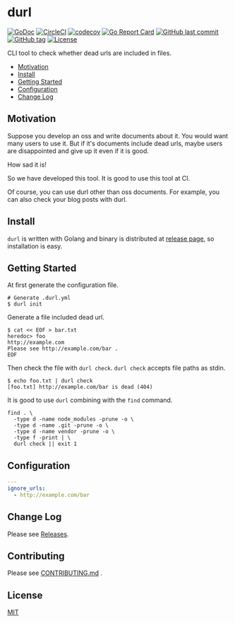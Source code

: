 # durl

[![GoDoc](http://img.shields.io/badge/go-documentation-blue.svg?style=flat-square)](http://godoc.org/github.com/suzuki-shunsuke/durl)
[![CircleCI](https://circleci.com/gh/suzuki-shunsuke/durl.svg?style=svg)](https://circleci.com/gh/suzuki-shunsuke/durl)
[![codecov](https://codecov.io/gh/suzuki-shunsuke/durl/branch/master/graph/badge.svg)](https://codecov.io/gh/suzuki-shunsuke/durl)
[![Go Report Card](https://goreportcard.com/badge/github.com/suzuki-shunsuke/durl)](https://goreportcard.com/report/github.com/suzuki-shunsuke/durl)
[![GitHub last commit](https://img.shields.io/github/last-commit/suzuki-shunsuke/durl.svg)](https://github.com/suzuki-shunsuke/durl)
[![GitHub tag](https://img.shields.io/github/tag/suzuki-shunsuke/durl.svg)](https://github.com/suzuki-shunsuke/durl/releases)
[![License](http://img.shields.io/badge/license-mit-blue.svg?style=flat-square)](https://raw.githubusercontent.com/suzuki-shunsuke/durl/master/LICENSE)

CLI tool to check whether dead urls are included in files.

* [Motivation](#motivation)
* [Install](#install)
* [Getting Started](#getting-started)
* [Configuration](#configuration)
* [Change Log](https://github.com/suzuki-shunsuke/durl/releases)

## Motivation

Suppose you develop an oss and write documents about it.
You would want many users to use it.
But if it's documents include dead urls,
maybe users are disappointed and give up it even if it is good.

How sad it is!

So we have developed this tool.
It is good to use this tool at CI.

Of course, you can use durl other than oss documents.
For example, you can also check your blog posts with durl.

## Install

`durl` is written with Golang and binary is distributed at [release page](https://github.com/suzuki-shunsuke/durl/releases), so installation is easy.

## Getting Started

At first generate the configuration file.

```
# Generate .durl.yml
$ durl init
```

Generate a file included dead url.

```
$ cat << EOF > bar.txt
heredoc> foo
http://example.com
Please see http://example.com/bar .
EOF
```

Then check the file with `durl check`.
`durl check` accepts file paths as stdin.

```
$ echo foo.txt | durl check
[foo.txt] http://example.com/bar is dead (404)
```

It is good to use `durl` combining with the `find` command.

```
find . \
  -type d -name node_modules -prune -o \
  -type d -name .git -prune -o \
  -type d -name vendor -prune -o \
  -type f -print | \
  durl check || exit 1
```

## Configuration

```yaml
---
ignore_urls:
  - http://example.com/bar
```

## Change Log

Please see [Releases](https://github.com/suzuki-shunsuke/durl/releases).

## Contributing

Please see [CONTRIBUTING.md](CONTRIBUTING.md) .

## License

[MIT](LICENSE)
